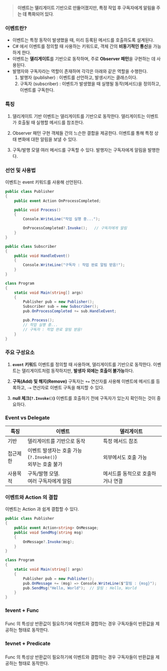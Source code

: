 >**이벤트는 델리게이트 기반으로 만들어졌지만, 특정 작업 후 구독자에게 알림을 주는 데 특화되어 있다**.
### 이벤트란?
- 이벤트는 특정 동작이 발생했을 때, 미리 등록된 메서드를 호출하도록 설계된다.
- C# 에서 이벤트를 정의할 때 사용하는 키워드로, 객체 간의 **비동기적인 통신**을 가능하게 한다.
- 이벤트는 **델리게이트**를 기반으로 동작하며, 주로 **Observer 패턴**을 구현하는 데 사용된다.
- 발행자와 구독자라는 역할이 존재하며 각각은 아래와 같은 역할을 수행한다.
	1. 발행자 (publisher) : 이벤트를 선언하고, 발생시키는 클래스이다.
	2. 구독자 (subscriber) : 이벤트가 발생했을 때 실행될 동작(메서드)을 정의하고, 이벤트를 구독한다.

### 특징
1. 델리게이트 기반
	이벤트는 델리게이트를 기반으로 동작한다.
	델리게이트는 이벤트가 호출될 때 실행할 메서드를 참조한다.

2. Observer 패턴 구현
	객체들 간의 느슨한 결합을 제공한다.
	이벤트를 통해 특정 상태 변화에 대한 알림을 보낼 수 있다.

3. 구독/발행 모델
	여러 메서드를 구독할 수 있다.
	발행자는 구독자에게 알림을 발행한다.


### 선언 및 사용법
이벤트는 event 키워드를 사용해 선언된다.
```csharp
public class Publisher
{
    public event Action OnProcessCompleted;

    public void Process()
    {
        Console.WriteLine("작업 실행 중...");

        OnProcessCompleted?.Invoke();   // 구독자에게 알림
    }
}

public class Subscriber
{
    public void HandleEvent()
    {
        Console.WriteLine("구독자 : 작업 완료 알림 받음!");
    }
}

class Program
{
    static void Main(string[] args)
    {
        Publisher pub = new Publisher();
        Subscriber sub = new Subscriber();
        pub.OnProcessCompleted += sub.HandleEvent;

        pub.Process();
        // 작업 실행 중...
        // 구독자 : 작업 완료 알림 받음!
    }
}
```

### 주요 구성요소

1. **`event` 키워드**
	이벤트를 정의할 때 사용하며, 델리게이트를 기반으로 동작한다.
	이벤트는 델리게이트처럼 동작하지만, **발생자 외에는 호출이 불가능**하다.

2. **구독(Add) 및 해지(Remove)**
	구독자는 `+=` 연산자를 사용해 이벤트에 메서드를 등록하고, `-=` 연산자로 이벤트 구독을 해지할 수 있다.

3. **null 체크(`?.Invoke()`)**
	이벤트를 호출하기 전에 구독자가 있는지 확인하는 것이 중요하다.


### Event vs Delegate

| 특징   | 이벤트                                       | 델리게이트              |
| ---- | ----------------------------------------- | ------------------ |
| 기반   | 델리게이트를 기반으로 동작                            | 특정 메서드 참조          |
| 접근제한 | 이벤트 발생자는 호출 가능(`?.Invoke()`)<br>외부는 호출 불가 | 외부에서도 호출 가능        |
| 사용목적 | 구독/발행 모델.<br>여러 구독자에게 알림                  | 메서드를 동적으로 호출하거나 연결 |

### 이벤트와 Action 의 결합
이벤트는 Action 과 쉽게 결합할 수 있다.
```csharp
public class Publisher
{
    public event Action<string> OnMessage;
    public void SendMsg(string msg)
    {
        OnMessage?.Invoke(msg);
    }
}

class Program
{
    static void Main(string[] args)
    {
        Publisher pub = new Publisher();
        pub.OnMessage += (msg) => Console.WriteLine($"알림 : {msg}");
        pub.SendMsg("Hello, World");  // 알림 : Hello, World
    }
}
```

### ❗event + Func
Func 의 특성상 반환값이 필요하기에 이벤트와 결합하는 경우 구독자들이 반환값을 제공하는 형태로 동작한다.

### ❗evnet + Predicate
Func 의 특성상 반환값이 필요하기에 이벤트와 결합하는 경우 구독자들이 반환값을 제공하는 형태로 동작한다.
